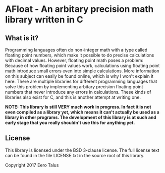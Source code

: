 # AFloat - An arbitary precision math library written in C

## What is it?

Programming languages often do non-integer math with a type called
floating point numbers, which make it possible to do precise calculations
with decimal values. However, floating point math poses a problem:
Because of how floating point values work, calculations using floating
point math introduce small errors even into simple calculations. More
information on this subject can easily be found online, which is why I
won't explain it here. There are multiple libraries for different
programming languages that solve this problem by implementing arbitary
precision floating point numbers that never introduce any errors in
calculations. These kinds of libraries also exist for C, and this is
another attempt at writing one.

**NOTE: This library is still VERY much work in progress. In fact it
is not even compiled as a library yet, which means it can't actually
be used as a library in other programs. The development of this library
is at such and early stage that you really shouldn't use this for
anything yet.**

## License

This library is licensed under the BSD 3-clause license. The full license
text can be found in the file LICENSE.txt in the source root of this
library.

Copyright 2017 Eero Talus
